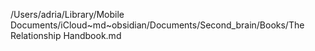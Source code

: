 /Users/adria/Library/Mobile Documents/iCloud~md~obsidian/Documents/Second_brain/Books/The Relationship Handbook.md